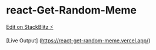# react-Get-Random-Meme

[Edit on StackBlitz ⚡️](https://stackblitz.com/edit/react-av7n2b)

[Live Output] (https://react-get-random-meme.vercel.app/)
